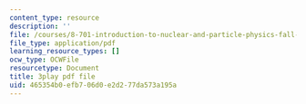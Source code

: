 ```yaml
---
content_type: resource
description: ''
file: /courses/8-701-introduction-to-nuclear-and-particle-physics-fall-2020/465354b0efb706d0e2d277da573a195a_ecIB8DWNyWA.pdf
file_type: application/pdf
learning_resource_types: []
ocw_type: OCWFile
resourcetype: Document
title: 3play pdf file
uid: 465354b0-efb7-06d0-e2d2-77da573a195a
---
```

